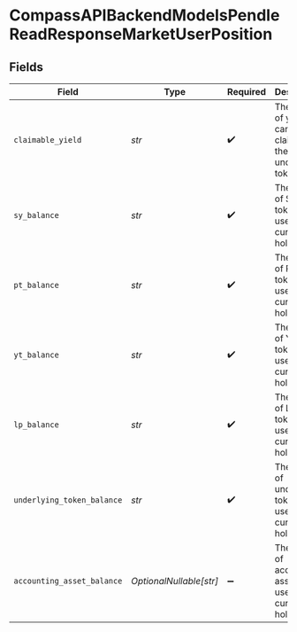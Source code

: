 # CompassAPIBackendModelsPendleReadResponseMarketUserPosition


## Fields

| Field                                                            | Type                                                             | Required                                                         | Description                                                      |
| ---------------------------------------------------------------- | ---------------------------------------------------------------- | ---------------------------------------------------------------- | ---------------------------------------------------------------- |
| `claimable_yield`                                                | *str*                                                            | :heavy_check_mark:                                               | The amount of yield that can be claimed in the underlying token. |
| `sy_balance`                                                     | *str*                                                            | :heavy_check_mark:                                               | The amount of SY tokens the user currently holds.                |
| `pt_balance`                                                     | *str*                                                            | :heavy_check_mark:                                               | The amount of PT tokens the user currently holds.                |
| `yt_balance`                                                     | *str*                                                            | :heavy_check_mark:                                               | The amount of YT tokens the user currently holds.                |
| `lp_balance`                                                     | *str*                                                            | :heavy_check_mark:                                               | The amount of LP tokens the user currently holds.                |
| `underlying_token_balance`                                       | *str*                                                            | :heavy_check_mark:                                               | The amount of underlying tokens the user currently holds.        |
| `accounting_asset_balance`                                       | *OptionalNullable[str]*                                          | :heavy_minus_sign:                                               | The amount of accounting assets the user currently holds.        |